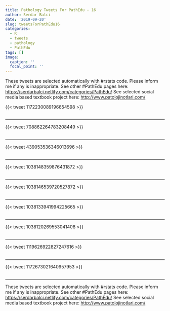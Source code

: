 ```yaml
---
title: Pathology Tweets For PathEdu - 16
author: Serdar Balci
date: '2019-09-20'
slug: tweetsForPathEdu16
categories:
  - R
  - tweets
  - pathology
  - PathEdu
tags: []
image:
  caption: ''
  focal_point: ''
---
```



These tweets are selected automatically with #rstats code. Please inform me if any is inappropriate.
See other #PathEdu pages here: https://serdarbalci.netlify.com/categories/PathEdu/ 
See selected social media based textbook project here: http://www.patolojinotlari.com/

{{< tweet 1172230089196654598 >}}
<br>
<br>
<hr>
{{< tweet 708862264783208449 >}}
<br>
<br>
<hr>
{{< tweet 439053536346013696 >}}
<br>
<br>
<hr>
{{< tweet 1038148359876431872 >}}
<br>
<br>
<hr>
{{< tweet 1038146539720527872 >}}
<br>
<br>
<hr>
{{< tweet 1038133941994225665 >}}
<br>
<br>
<hr>
{{< tweet 1038120269553041408 >}}
<br>
<br>
<hr>
{{< tweet 1119626922827247616 >}}
<br>
<br>
<hr>
{{< tweet 1172673021640957953 >}}
<br>
<br>
<hr>


These tweets are selected automatically with #rstats code. Please inform me if any is inappropriate.
See other #PathEdu pages here: https://serdarbalci.netlify.com/categories/PathEdu/ 
See selected social media based textbook project here: http://www.patolojinotlari.com/
